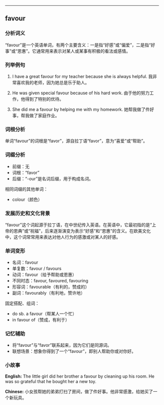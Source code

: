 
---------------
## favour
### 分析词义
“favour”是一个英语单词，有两个主要含义：一是指“好感”或“偏爱”，二是指“好事”或“恩惠”。它通常用来表示对某人或某事有积极的看法或感情。

### 列举例句
1. I have a great favour for my teacher because she is always helpful.
   我非常喜欢我的老师，因为她总是乐于助人。
   
2. He was given special favour because of his hard work.
   由于他的努力工作，他得到了特别的优待。
   
3. She did me a favour by helping me with my homework.
   她帮我做了件好事，帮我做了家庭作业。

### 词根分析
单词“favour”的词根是“favor”，源自拉丁语“favor”，意为“喜爱”或“帮助”。

### 词缀分析
- 前缀：无
- 词根：“favor”
- 后缀：“-our”是名词后缀，用于构成名词。

相同词缀的其他单词：
- colour（颜色）

### 发展历史和文化背景
“favour”这个词起源于拉丁语，在中世纪传入英语。在英语中，它最初指的是“上帝的恩典”或“祝福”，后来逐渐演变为表示“好感”和“恩惠”的含义。在欧美文化中，这个词常常用来表达对他人行为的感激或对某人的好感。

### 单词变形
- 名词：favour
- 单复数：favour / favours
- 动词：favour（给予帮助或恩惠）
- 不同时态：favour, favoured, favouring
- 形容词：favourable（有利的，赞成的）
- 副词：favourably（有利地，赞许地）

固定搭配、组词：
- do sb. a favour（帮某人一个忙）
- in favour of（赞成，有利于）

### 记忆辅助
- 将“favour”与“favor”联系起来，因为它们是同源词。
- 联想场景：想象你得到了一个“favour”，即别人帮助你或对你好。

### 小故事
**English:**
The little girl did her brother a favour by cleaning up his room. He was so grateful that he bought her a new toy.

**Chinese:**
小女孩帮她的弟弟打扫了房间，做了件好事。他非常感激，给她买了一个新玩具。

